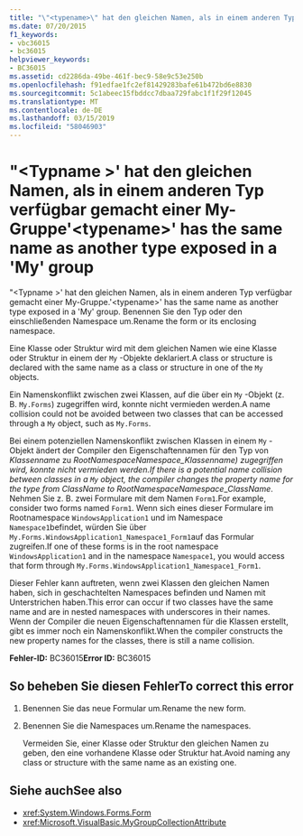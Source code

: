```yaml
---
title: "\"<typename>\" hat den gleichen Namen, als in einem anderen Typ verfügbar gemacht einer My-Gruppe"
ms.date: 07/20/2015
f1_keywords:
- vbc36015
- bc36015
helpviewer_keywords:
- BC36015
ms.assetid: cd2286da-49be-461f-bec9-58e9c53e250b
ms.openlocfilehash: f91edfae1fc2ef81429283bafe61b472bd6e8830
ms.sourcegitcommit: 5c1abeec15fbddcc7dbaa729fabc1f1f29f12045
ms.translationtype: MT
ms.contentlocale: de-DE
ms.lasthandoff: 03/15/2019
ms.locfileid: "58046903"
---
```

# <a name="typename-has-the-same-name-as-another-type-exposed-in-a-my-group"></a><span data-ttu-id="dd480-102">"\<Typname >' hat den gleichen Namen, als in einem anderen Typ verfügbar gemacht einer My-Gruppe</span><span class="sxs-lookup"><span data-stu-id="dd480-102">'\<typename>' has the same name as another type exposed in a 'My' group</span></span>
<span data-ttu-id="dd480-103">"\<Typname >' hat den gleichen Namen, als in einem anderen Typ verfügbar gemacht einer My-Gruppe.</span><span class="sxs-lookup"><span data-stu-id="dd480-103">'\<typename>' has the same name as another type exposed in a 'My' group.</span></span> <span data-ttu-id="dd480-104">Benennen Sie den Typ oder den einschließenden Namespace um.</span><span class="sxs-lookup"><span data-stu-id="dd480-104">Rename the form or its enclosing namespace.</span></span>  
  
 <span data-ttu-id="dd480-105">Eine Klasse oder Struktur wird mit dem gleichen Namen wie eine Klasse oder Struktur in einem der `My` -Objekte deklariert.</span><span class="sxs-lookup"><span data-stu-id="dd480-105">A class or structure is declared with the same name as a class or structure in one of the `My` objects.</span></span>  
  
 <span data-ttu-id="dd480-106">Ein Namenskonflikt  zwischen zwei Klassen, auf die über ein `My` -Objekt (z. B. `My.Forms`) zugegriffen wird, konnte nicht vermieden werden.</span><span class="sxs-lookup"><span data-stu-id="dd480-106">A name collision could not be avoided between two classes that can be accessed through a `My` object, such as `My.Forms`.</span></span>  
  
 <span data-ttu-id="dd480-107">Bei einem potenziellen Namenskonflikt zwischen Klassen in einem `My` -Objekt ändert der Compiler den Eigenschaftennamen für den Typ von *Klassenname* zu *RootNamespace*_*Namespace*\_*Klassenname*) zugegriffen wird, konnte nicht vermieden werden.</span><span class="sxs-lookup"><span data-stu-id="dd480-107">If there is a potential name collision between classes in a `My` object, the compiler changes the property name for the type from *ClassName* to *RootNamespace*_*Namespace*\_*ClassName*.</span></span> <span data-ttu-id="dd480-108">Nehmen Sie z. B. zwei Formulare mit dem Namen `Form1`.</span><span class="sxs-lookup"><span data-stu-id="dd480-108">For example, consider two forms named `Form1`.</span></span> <span data-ttu-id="dd480-109">Wenn sich eines dieser Formulare im Rootnamespace `WindowsApplication1` und im Namespace `Namespace1`befindet, würden Sie über `My.Forms.WindowsApplication1_Namespace1_Form1`auf das Formular zugreifen.</span><span class="sxs-lookup"><span data-stu-id="dd480-109">If one of these forms is in the root namespace `WindowsApplication1` and in the namespace `Namespace1`, you would access that form through `My.Forms.WindowsApplication1_Namespace1_Form1`.</span></span>  
  
 <span data-ttu-id="dd480-110">Dieser Fehler kann auftreten, wenn zwei Klassen den gleichen Namen haben, sich in geschachtelten Namespaces befinden und Namen mit Unterstrichen haben.</span><span class="sxs-lookup"><span data-stu-id="dd480-110">This error can occur if two classes have the same name and are in nested namespaces with underscores in their names.</span></span> <span data-ttu-id="dd480-111">Wenn der Compiler die neuen Eigenschaftennamen für die Klassen erstellt, gibt es  immer noch ein Namenskonflikt.</span><span class="sxs-lookup"><span data-stu-id="dd480-111">When the compiler constructs the new property names for the classes, there is still a name collision.</span></span>  
  
 <span data-ttu-id="dd480-112">**Fehler-ID:** BC36015</span><span class="sxs-lookup"><span data-stu-id="dd480-112">**Error ID:** BC36015</span></span>  
  
## <a name="to-correct-this-error"></a><span data-ttu-id="dd480-113">So beheben Sie diesen Fehler</span><span class="sxs-lookup"><span data-stu-id="dd480-113">To correct this error</span></span>  
  
1.  <span data-ttu-id="dd480-114">Benennen Sie das neue Formular um.</span><span class="sxs-lookup"><span data-stu-id="dd480-114">Rename the new form.</span></span>  
  
2.  <span data-ttu-id="dd480-115">Benennen Sie die Namespaces um.</span><span class="sxs-lookup"><span data-stu-id="dd480-115">Rename the namespaces.</span></span>  
  
     <span data-ttu-id="dd480-116">Vermeiden Sie, einer Klasse oder Struktur den gleichen Namen zu geben, den eine vorhandene Klasse oder Struktur hat.</span><span class="sxs-lookup"><span data-stu-id="dd480-116">Avoid naming any class or structure with the same name as an existing one.</span></span>  
  
## <a name="see-also"></a><span data-ttu-id="dd480-117">Siehe auch</span><span class="sxs-lookup"><span data-stu-id="dd480-117">See also</span></span>

- <xref:System.Windows.Forms.Form>
- <xref:Microsoft.VisualBasic.MyGroupCollectionAttribute>
